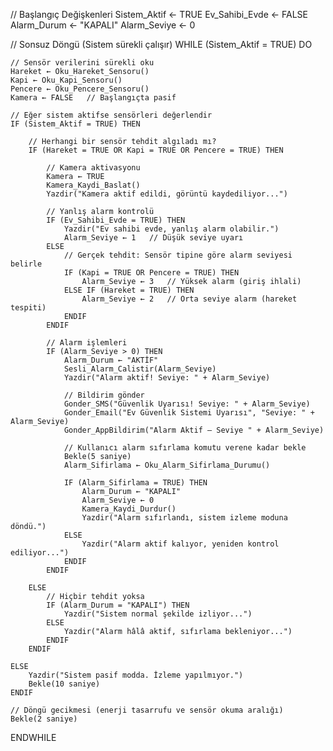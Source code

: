 // Başlangıç Değişkenleri
Sistem_Aktif ← TRUE
Ev_Sahibi_Evde ← FALSE
Alarm_Durum ← "KAPALI"
Alarm_Seviye ← 0

// Sonsuz Döngü (Sistem sürekli çalışır)
WHILE (Sistem_Aktif = TRUE) DO

    // Sensör verilerini sürekli oku
    Hareket ← Oku_Hareket_Sensoru()
    Kapi ← Oku_Kapi_Sensoru()
    Pencere ← Oku_Pencere_Sensoru()
    Kamera ← FALSE   // Başlangıçta pasif

    // Eğer sistem aktifse sensörleri değerlendir
    IF (Sistem_Aktif = TRUE) THEN

        // Herhangi bir sensör tehdit algıladı mı?
        IF (Hareket = TRUE OR Kapi = TRUE OR Pencere = TRUE) THEN

            // Kamera aktivasyonu
            Kamera ← TRUE
            Kamera_Kaydi_Baslat()
            Yazdir("Kamera aktif edildi, görüntü kaydediliyor...")

            // Yanlış alarm kontrolü
            IF (Ev_Sahibi_Evde = TRUE) THEN
                Yazdir("Ev sahibi evde, yanlış alarm olabilir.")
                Alarm_Seviye ← 1   // Düşük seviye uyarı
            ELSE
                // Gerçek tehdit: Sensör tipine göre alarm seviyesi belirle
                IF (Kapi = TRUE OR Pencere = TRUE) THEN
                    Alarm_Seviye ← 3   // Yüksek alarm (giriş ihlali)
                ELSE IF (Hareket = TRUE) THEN
                    Alarm_Seviye ← 2   // Orta seviye alarm (hareket tespiti)
                ENDIF
            ENDIF

            // Alarm işlemleri
            IF (Alarm_Seviye > 0) THEN
                Alarm_Durum ← "AKTİF"
                Sesli_Alarm_Calistir(Alarm_Seviye)
                Yazdir("Alarm aktif! Seviye: " + Alarm_Seviye)

                // Bildirim gönder
                Gonder_SMS("Güvenlik Uyarısı! Seviye: " + Alarm_Seviye)
                Gonder_Email("Ev Güvenlik Sistemi Uyarısı", "Seviye: " + Alarm_Seviye)
                Gonder_AppBildirim("Alarm Aktif – Seviye " + Alarm_Seviye)

                // Kullanıcı alarm sıfırlama komutu verene kadar bekle
                Bekle(5 saniye)
                Alarm_Sifirlama ← Oku_Alarm_Sifirlama_Durumu()

                IF (Alarm_Sifirlama = TRUE) THEN
                    Alarm_Durum ← "KAPALI"
                    Alarm_Seviye ← 0
                    Kamera_Kaydi_Durdur()
                    Yazdir("Alarm sıfırlandı, sistem izleme moduna döndü.")
                ELSE
                    Yazdir("Alarm aktif kalıyor, yeniden kontrol ediliyor...")
                ENDIF
            ENDIF

        ELSE
            // Hiçbir tehdit yoksa
            IF (Alarm_Durum = "KAPALI") THEN
                Yazdir("Sistem normal şekilde izliyor...")
            ELSE
                Yazdir("Alarm hâlâ aktif, sıfırlama bekleniyor...")
            ENDIF
        ENDIF

    ELSE
        Yazdir("Sistem pasif modda. İzleme yapılmıyor.")
        Bekle(10 saniye)
    ENDIF

    // Döngü gecikmesi (enerji tasarrufu ve sensör okuma aralığı)
    Bekle(2 saniye)

ENDWHILE
